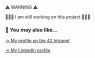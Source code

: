 
⚠️ WARNING ⚠️

👷👷‍♀️ I am still working on this project 👷👷‍♀️

### 🔄 You may also like...
[-> My profile on the 42 Intranet](https://profile.intra.42.fr/users/mgimon-c)

[-> My LinkedIn profile](https://www.linkedin.com/in/mgimon-c/)
